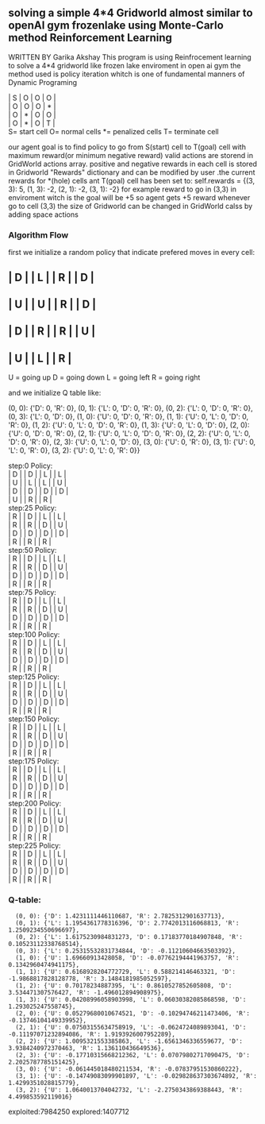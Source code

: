 ## solving a simple 4*4 Gridworld almost similar to openAI gym frozenlake using Monte-Carlo method Reinforcement Learning

WRITTEN BY Garika Akshay
This program is using Reinfrocement learning to solve a 4*4 gridworld like frozen lake enviroment in open ai gym
the method used is policy iteration whitch is one of fundamental manners of Dynamic Programing

 | S | O | O | O |  
 | O | O | O | * |  
 | O | * | O | O |  
 | O | * | O | T |  
S= start cell
O= normal cells
*= penalized cells
T= terminate cell

our agent goal is to find policy to go from S(start) cell to T(goal) cell with maximum reward(or minimum negative reward)
valid actions are storend in GridWorld actions array.
positive and negative rewards in each cell is stored in Gridworld "Rewards" dictionary and can be modified by user .the current rewards for *(hole) cells ant T(goal) cell has been set to:
self.rewards = {(3, 3): 5, (1, 3): -2, (2, 1): -2, (3, 1): -2}
for example reward to go in (3,3) in enviroment witch is the goal will be +5 so agent gets +5 reward whenever go to cell (3,3)
the size of Gridworld can be changed in GridWorld calss by adding space actions

### Algorithm Flow

first we initialize a random policy that indicate prefered moves in every cell:

| D |  | L |  | R |  | D | 
----------------------------
| U |  | U |  | R |  | D | 
----------------------------
| D |  | R |  | R |  | U | 
----------------------------
| U |  | L |  | R | 
----------------------------
U = going up
D = going down
L = going left
R = going right

and we initialize Q table like:

(0, 0): {'D': 0, 'R': 0},
(0, 1): {'L': 0, 'D': 0, 'R': 0},
(0, 2): {'L': 0, 'D': 0, 'R': 0},
(0, 3): {'L': 0, 'D': 0},
(1, 0): {'U': 0, 'D': 0, 'R': 0},
(1, 1): {'U': 0, 'L': 0, 'D': 0, 'R': 0},
(1, 2): {'U': 0, 'L': 0, 'D': 0, 'R': 0},
(1, 3): {'U': 0, 'L': 0, 'D': 0},
(2, 0): {'U': 0, 'D': 0, 'R': 0},
(2, 1): {'U': 0, 'L': 0, 'D': 0, 'R': 0},
(2, 2): {'U': 0, 'L': 0, 'D': 0, 'R': 0},
(2, 3): {'U': 0, 'L': 0, 'D': 0},
(3, 0): {'U': 0, 'R': 0},
(3, 1): {'U': 0, 'L': 0, 'R': 0},
(3, 2): {'U': 0, 'L': 0, 'R': 0}}

step:0
   Policy:  
      | D |  | D |  | L |  | L |   
      | U |  | L |  | L |  | U |   
      | D |  | D |  | D |  | D |   
      | U |  | R |  | R |   
step:25
   Policy:  
      | R |  | D |  | L |  | L |   
      | R |  | R |  | D |  | U |   
      | D |  | D |  | D |  | D |   
      | R |  | R |  | R |   
step:50
    Policy:  
      | R |  | D |  | L |  | L |   
      | R |  | R |  | D |  | U |   
      | D |  | D |  | D |  | D |   
      | R |  | R |  | R |   
step:75
      Policy:  
      | R |  | D |  | L |  | L |   
      | R |  | R |  | D |  | U |   
      | D |  | D |  | D |  | D |   
      | R |  | R |  | R |   
step:100
    Policy:  
      | R |  | D |  | L |  | L |   
      | R |  | R |  | D |  | U |   
      | D |  | D |  | D |  | D |   
      | R |  | R |  | R |   
step:125
      Policy:  
      | R |  | D |  | L |  | L |   
      | R |  | R |  | D |  | U |   
      | D |  | D |  | D |  | D |   
      | R |  | R |  | R |   
step:150
    Policy:  
      | R |  | D |  | L |  | L |   
      | R |  | R |  | D |  | U |   
      | D |  | D |  | D |  | D |   
      | R |  | R |  | R |   
step:175
      Policy:  
      | R |  | D |  | L |  | L |   
      | R |  | R |  | D |  | U |    
      | D |  | D |  | D |  | D |   
      | R |  | R |  | R |   
step:200
         Policy:  
      | R |  | D |  | L |  | L |   
      | R |  | R |  | D |  | U |    
      | D |  | D |  | D |  | D |   
      | R |  | R |  | R |   
step:225
         Policy:  
      | R |  | D |  | L |  | L |   
      | R |  | R |  | D |  | U |   
      | D |  | D |  | D |  | D |   
      | R |  | R |  | R |   
### Q-table:
      (0, 0): {'D': 1.4231111446110687, 'R': 2.7825312901637713},
      (0, 1): {'L': 1.1954361778316396, 'D': 2.7742013116068813, 'R': 1.2509234550696697},
      (0, 2): {'L': 1.6175230984831273, 'D': 0.17183770184907848, 'R': 0.10523112338768514}, 
      (0, 3): {'L': 0.25315532831734844, 'D': -0.11210604663503392},
      (1, 0): {'U': 1.69660913428058, 'D': -0.07762194441963757, 'R': 0.1342960474941175}, 
      (1, 1): {'U': 0.6168928204772729, 'L': 0.588214146463321, 'D': -1.9868817828128778, 'R': 3.1484181985052597},
      (1, 2): {'U': 0.70178234887395, 'L': 0.8610527852605808, 'D': 3.534471307576427, 'R': -1.496012894908975}, 
      (1, 3): {'U': 0.04208996058903998, 'L': 0.06030382085868598, 'D': 1.293025247558745}, 
      (2, 0): {'U': 0.05279680010674521, 'D': -0.10294746211473406, 'R': -0.13746104149339952}, 
      (2, 1): {'U': 0.07503155634758919, 'L': -0.0624724089893041, 'D': -0.11197071232894086, 'R': 1.9193926007952289},
      (2, 2): {'U': 1.0095321553385863, 'L': -1.6561346336559677, 'D': 3.9384240972370463, 'R': 1.136110436649536},
      (2, 3): {'U': -0.17710315668212362, 'L': 0.07079802717090475, 'D': 2.2025787785151425},
      (3, 0): {'U': -0.061445018480211534, 'R': -0.07837951530860222}, 
      (3, 1): {'U': -0.14749083099901897, 'L': -0.029828637303674892, 'R': 1.4299351028815779}, 
      (3, 2): {'U': 1.0640013704042732, 'L': -2.2750343869388443, 'R': 4.499853592119016}      
        
exploited:7984250  explored:1407712
